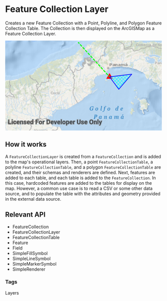# Feature Collection Layer
Creates a new Feature Collection with a Point, Polyline, and Polygon Feature Collection Table. The Collection is then displayed on the ArcGISMap as a Feature Collection Layer.

![Feature Collection Layer App](feature-collection-layer.png)

## How it works
A `FeatureCollectionLayer` is created from a `FeatureCollection` and is added to the map's operational layers. 
Then, a point `FeatureCollectionTable`, a polyline `FeatureCollectionTable`, and a polygon `FeatureCollectionTable` are created, and their schemas and renderers are defined. 
Next, features are added to each table, and each table is added to the `FeatureCollection`. 
In this case, hardcoded features are added to the tables for display on the map. 
However, a common use case is to read a CSV or some other data source, and to populate the table with the attributes and geometry provided in the external data source.

## Relevant API
* FeatureCollection
* FeatureCollectionLayer
* FeatureCollectionTable
* Feature
* Field
* SimpleFillSymbol
* SimpleLineSymbol
* SimpleMarkerSymbol
* SimpleRenderer

### Tags
Layers         
